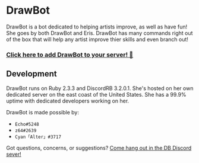# DrawBot

DrawBot is a bot dedicated to helping artists improve, as well as have fun!
She goes by both DrawBot and Eris. DrawBot has many commands right out of the box that will help any artist improve thier skills and even branch out!

### **[Click here to add DrawBot to your server! :art:](https://discordapp.com/oauth2/authorize?client_id=186636037001445377&scope=bot&permissions=268435493)**

## Development

DrawBot runs on Ruby 2.3.3 and DiscordRB 3.2.0.1.
She's hosted on her own dedicated server on the east coast of the United States. She has a 99.9% uptime with dedicated developers working on her.

DrawBot is made possible by:

- `Echo#5248`
- `z64#2639`
- `Cyan「Alter」#3717`

Got questions, concerns, or suggestions? [Come hang out in the DB Discord sever!](https://discord.gg/u3a2Ck9)
